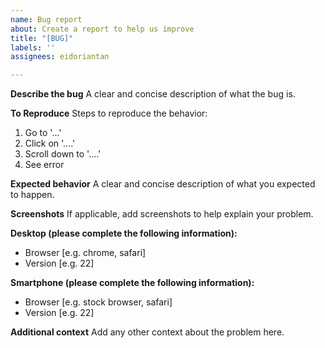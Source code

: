 ```yaml
---
name: Bug report
about: Create a report to help us improve
title: "[BUG]"
labels: ''
assignees: eidoriantan

---
```


**Describe the bug**
A clear and concise description of what the bug is.

**To Reproduce**
Steps to reproduce the behavior:
1. Go to '...'
2. Click on '....'
3. Scroll down to '....'
4. See error

**Expected behavior**
A clear and concise description of what you expected to happen.

**Screenshots**
If applicable, add screenshots to help explain your problem.

**Desktop (please complete the following information):**
 - Browser [e.g. chrome, safari]
 - Version [e.g. 22]

**Smartphone (please complete the following information):**
 - Browser [e.g. stock browser, safari]
 - Version [e.g. 22]

**Additional context**
Add any other context about the problem here.
